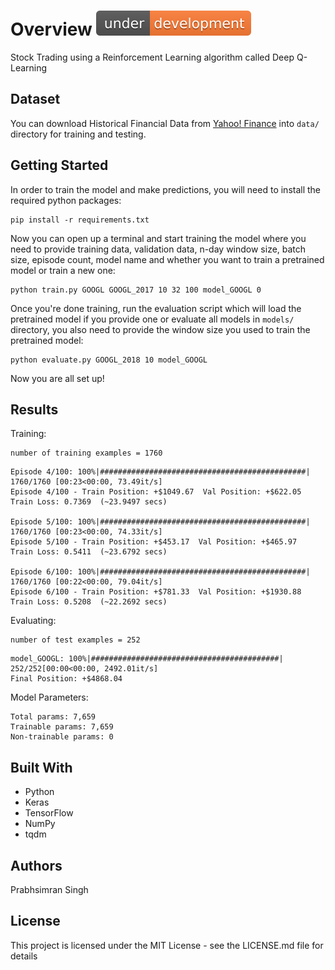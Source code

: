 # Overview ![Under Development](./images/under-dev.svg)

Stock Trading using a Reinforcement Learning algorithm called Deep Q-Learning

## Dataset

You can download Historical Financial Data from [Yahoo! Finance](https://ca.finance.yahoo.com/) into `data/` directory for training and testing.

## Getting Started

In order to train the model and make predictions, you will need to install the required python packages:

```
pip install -r requirements.txt
```

Now you can open up a terminal and start training the model where you need to provide training data, validation data, n-day window size, batch size, episode count, model name and whether you want to train a pretrained model or train a new one:

```
python train.py GOOGL GOOGL_2017 10 32 100 model_GOOGL 0
```

Once you're done training, run the evaluation script which will load the pretrained model if you provide one or evaluate all models in `models/` directory, you also need to provide the window size you used to train the pretrained model:

```
python evaluate.py GOOGL_2018 10 model_GOOGL
```

Now you are all set up!

## Results

Training:

```
number of training examples = 1760
```

```
Episode 4/100: 100%|##############################################| 1760/1760 [00:23<00:00, 73.49it/s] 
Episode 4/100 - Train Position: +$1049.67  Val Position: +$622.05  Train Loss: 0.7369  (~23.9497 secs)

Episode 5/100: 100%|##############################################| 1760/1760 [00:23<00:00, 74.33it/s] 
Episode 5/100 - Train Position: +$453.17  Val Position: +$465.97  Train Loss: 0.5411  (~23.6792 secs)

Episode 6/100: 100%|##############################################| 1760/1760 [00:22<00:00, 79.04it/s] 
Episode 6/100 - Train Position: +$781.33  Val Position: +$1930.88  Train Loss: 0.5208  (~22.2692 secs)
```

Evaluating:

```
number of test examples = 252
```

```
model_GOOGL: 100%|##########################################| 252/252[00:00<00:00, 2492.01it/s]
Final Position: +$4868.04
```

Model Parameters:

```
Total params: 7,659
Trainable params: 7,659
Non-trainable params: 0
```

## Built With

* Python
* Keras
* TensorFlow
* NumPy
* tqdm

## Authors

Prabhsimran Singh

## License

This project is licensed under the MIT License - see the LICENSE.md file for details